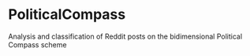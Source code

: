 # PoliticalCompass
Analysis and classification of Reddit posts on the bidimensional Political Compass scheme
